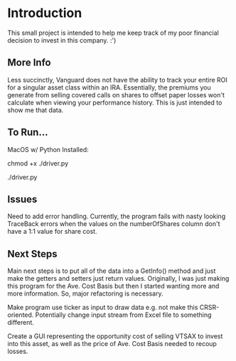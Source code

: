 # Introduction
This small project is intended to help me keep track of my poor financial decision to invest in this company. :')

## More Info
Less succinctly, Vanguard does not have the ability to track your entire ROI for a singular asset class within an IRA. Essentially, the premiums you generate from selling covered calls on shares to offset paper losses won't calculate when viewing your performance history. This is just intended to show me that data. 

## To Run...
MacOS w/ Python Installed:

chmod +x ./driver.py

./driver.py

## Issues
Need to add error handling. Currently, the program fails with nasty looking TraceBack errors when the values on the numberOfShares column don't have a 1:1 value for share cost. 

## Next Steps
Main next steps is to put all of the data into a GetInfo() method and just make the getters and setters just return values. Originally, I was just making this program for the Ave. Cost Basis but then I started wanting more and more information. So, major refactoring is necessary. 

Make program use ticker as input to draw data e.g. not make this CRSR-oriented. Potentially change input stream from Excel file to something different.

Create a GUI representing the opportunity cost of selling VTSAX to invest into this asset, as well as the price of Ave. Cost Basis needed to recoup losses. 

